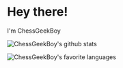 # Hey there!
I'm ChessGeekBoy




![ChessGeekBoy's github stats](https://github-readme-stats.vercel.app/api?username=ChessGeekBoy&show_icons=true)

![ChessGeekBoy's favorite languages](https://github-readme-stats.vercel.app/api/top-langs/?username=ChessGeekBoy&layout=compact&langs_count=70&)
